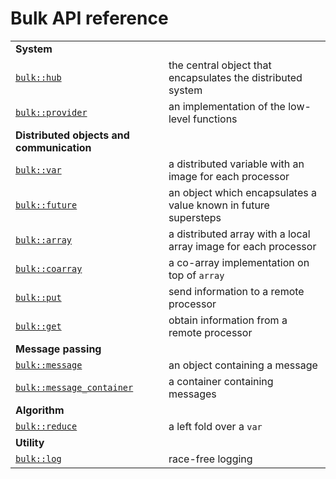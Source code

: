 Bulk API reference
==================

|                                                   |                                                                 |
|---------------------------------------------------|-----------------------------------------------------------------|
| **System**                                        |                                                                 |
| [`bulk::hub`](hub.md)                             | the central object that encapsulates the distributed system     |
| [`bulk::provider`](provider.md)                   | an implementation of the low-level functions                    |
| **Distributed objects and communication**         |                                                                 |
| [`bulk::var`](var.md)                             | a distributed variable with an image for each processor         |
| [`bulk::future`](future.md)                       | an object which encapsulates a value known in future supersteps |
| [`bulk::array`](array.md)                         | a distributed array with a local array image for each processor |
| [`bulk::coarray`](coarray.md)                     | a co-array implementation on top of `array`                     |
| [`bulk::put`](put.md)                             | send information to a remote processor                          |
| [`bulk::get`](get.md)                             | obtain information from a remote processor                      |
| **Message passing**                               |                                                                 |
| [`bulk::message`](message.md)                     | an object containing a message                                  |
| [`bulk::message_container`](message_container.md) | a container containing messages                                 |
| **Algorithm**                                     |                                                                 |
| [`bulk::reduce`](reduce.md)                       | a left fold over a `var`                                        |
| **Utility**                                       |                                                                 |
| [`bulk::log`](log.md)                             | race-free logging                                               |


